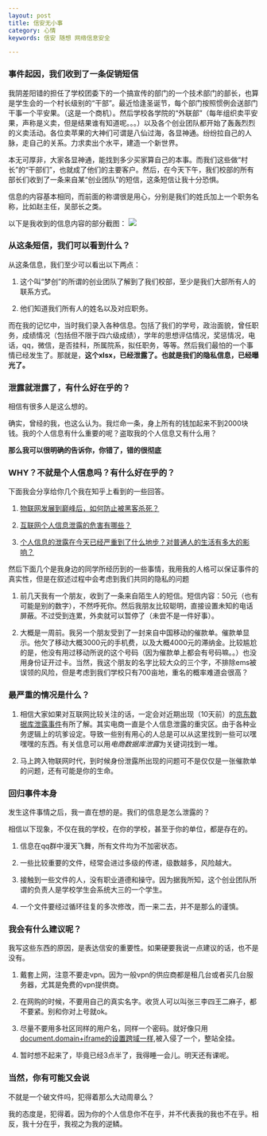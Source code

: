 ```yaml
---
layout: post
title: 信安无小事
category: 心情
keywords: 信安 随想 网络信息安全

---
```


### 事件起因，我们收到了一条促销短信

我阴差阳错的担任了学校团委下的一个搞宣传的部门的一个技术部门的部长，也算是学生会的一个村长级别的“干部”。最近恰逢圣诞节，每个部门按照惯例会送部门干事一个平安果。（这是一个商机）。然后学校各学院的“外联部”（每年组织卖平安果，声称是义卖，但是结果谁有知道呢。。。）以及各个创业团队都开始了轰轰烈烈的义卖活动。各位卖苹果的大神们可谓是八仙过海，各显神通。纷纷拉自己的人脉，走自己的关系。力求卖出个水平，建造一个新世界。

本无可厚非，大家各显神通，能找到多少买家算自己的本事。而我们这些做“村长”的“干部们”，也就成了他们的主要客户。然后，在今天下午，我们校部的所有部长们收到了一条来自某“创业团队”的短信，这条短信让我十分恐惧。

信息的内容基本相同，而前面的称谓很是用心，分别是我们的姓氏加上一个职务名称，比如赵主任，吴部长之类。

以下是我收到的信息内容的部分截图：
![](http://ohwxyjv7u.bkt.clouddn.com/webwxgetmsgimg.jpg)
### 从这条短信，我们可以看到什么？

从这条信息，我们至少可以看出以下两点：

1. 这个叫“梦创”的所谓的创业团队了解到了我们校部，至少是我们大部所有人的联系方式。

2. 他们知道我们所有人的姓名以及对应职务。

而在我的记忆中，当时我们录入各种信息。包括了我们的学号，政治面貌，曾任职务，成绩情况（包括但不限于四六级成绩），学年的思想评估情况，奖惩情况，电话，qq，微信，是否挂科，所属院系，拟任职务，等等。然后我们最怕的一个事情已经发生了。那就是，**这个xlsx，已经泄露了。也就是我们的隐私信息，已经曝光了。**

### 泄露就泄露了，有什么好在乎的？

相信有很多人是这么想的。

确实，曾经的我，也这么认为。我烂命一条，身上所有的钱加起来不到2000块钱。我的个人信息有什么重要的呢？盗取我的个人信息又有什么用？

**那么我可以很明确的告诉你，你错了，错的很彻底**

### WHY？不就是个人信息吗？有什么好在乎的？

下面我会分享给你几个我在知乎上看到的一些回答。

1. [物联网发展到巅峰后，如何防止被黑客杀死？](https://www.zhihu.com/question/26950831 "一段很幽默风趣的小说")

2. [互联网个人信息泄露的危害有哪些？](https://www.zhihu.com/question/27388644)

3. [个人信息的泄露在今天已经严重到了什么地步？对普通人的生活有多大的影响？](https://www.zhihu.com/question/48804067)

然后下面几个是我身边的同学所经历到的一些事情，我用我的人格可以保证事件的真实性，但是在叙述过程中会考虑到我们共同的隐私的问题

1. 前几天我有一个朋友，收到了一条来自陌生人的短信。短信内容：50元（也有可能是别的数字），不然呼死你。然后我朋友比较聪明，直接设置未知的电话屏蔽。不过受到连累，外卖就可以暂停了（未尝不是一件好事）。

2. 大概是一周前。我另一个朋友受到了一封来自中国移动的催款单。催款单显示。他欠了移动大概3000元的手机费，以及大概4000元的滞纳金。比较尴尬的是，他没有用过移动所说的这个号码（因为催款单上都会有号码嘛。。）也没用身份证开过卡。当然，我这个朋友的名字比较大众的三个字，不排除ems被误领的风险，但是考虑到我们学校只有700亩地，重名的概率难道会很高？

### 最严重的情况是什么？

1. 相信大家如果对互联网比较关注的话，一定会对近期出现（10天前）的[京东数据库泄露事件](http://tech.sina.com.cn/i/2016-12-18/doc-ifxytqax6460222.shtml)有所了解。其实电商一直是个人信息泄露的重灾区。由于各种业务逻辑上的坑爹设定。导致一些别有用心的人总是可以从这里找到一些可以嘿嘿嘿的东西。有关信息可以用*电商数据库泄露*为关键词找到一堆。

2. 马上跨入物联网时代，到时候身份泄露所出现的问题可不是仅仅是一张催款单的问题，还有可能是你的生命。

### 回归事件本身

发生这件事情之后，我一直在想的是。我们的信息是怎么泄露的？

相信以下现象，不仅在我的学校，在你的学校，甚至于你的单位，都是存在的。

1. 信息在qq群中漫天飞舞，所有文件均为不加密状态。

2. 一些比较重要的文件，经常会进过多级的传递，级数越多，风险越大。

3. 接触到一些文件的人，没有职业道德和操守。因为据我所知，这个创业团队所谓的负责人是学校学生会系统大三的一个学生。

4. 一个文件要经过循环往复的多次修改，而一来二去，并不是那么的谨慎。

### 我会有什么建议呢？

我写这些东西的原因，是表达信安的重要性。如果硬要我说一点建议的话，也不是没有。

1. 戴套上网，注意不要走vpn。因为一般vpn的供应商都是租几台或者买几台服务器，尤其是免费的vpn提供商。

2. 在网购的时候，不要用自己的真实名字。收货人可以叫张三李四王二麻子，都不要紧。别和你对上号就ok。

3. 尽量不要用多社区同样的用户名，同样一个密码。就好像只用[document.domain+iframe的设置跨域一样](https://www.cnblogs.com/rainman/archive/2011/02/20/1959325.html),被入侵了一个，整站全挂。

4. 暂时想不起来了，毕竟已经3点半了，我得睡一会儿。明天还有课呢。

### 当然，你有可能又会说

不就是一个破文件吗，犯得着那么大动周章么？

我的态度是，犯得着。因为你的个人信息你不在乎，并不代表我的我也不在乎。相反，我十分在乎，我视之为我的逆鳞。


